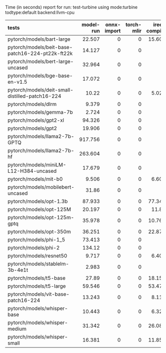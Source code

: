Time (in seconds) report for run: test-turbine using mode:turbine todtype:default backend:llvm-cpu

| tests                                            |   model-run |   onnx-import |   torch-mlir |   iree-compile |   inference |
|:-------------------------------------------------|------------:|--------------:|-------------:|---------------:|------------:|
| pytorch/models/bart-large                        |      22.507 |             0 |            0 |         15.605 |      18.486 |
| pytorch/models/beit-base-patch16-224-pt22k-ft22k |      14.127 |             0 |            0 |          0     |       0     |
| pytorch/models/bert-large-uncased                |      32.964 |             0 |            0 |          0     |       0     |
| pytorch/models/bge-base-en-v1.5                  |      17.072 |             0 |            0 |          0     |       0     |
| pytorch/models/deit-small-distilled-patch16-224  |      10.22  |             0 |            0 |          5.026 |       0.47  |
| pytorch/models/dlrm                              |       9.379 |             0 |            0 |          0     |       0     |
| pytorch/models/gemma-7b                          |       2.724 |             0 |            0 |          0     |       0     |
| pytorch/models/gpt2-xl                           |      94.326 |             0 |            0 |          0     |       0     |
| pytorch/models/gpt2                              |      19.906 |             0 |            0 |          0     |       0     |
| pytorch/models/llama2-7b-GPTQ                    |     917.756 |             0 |            0 |          0     |       0     |
| pytorch/models/llama2-7b-hf                      |     263.604 |             0 |            0 |          0     |       0     |
| pytorch/models/miniLM-L12-H384-uncased           |      17.679 |             0 |            0 |          0     |       0     |
| pytorch/models/mit-b0                            |       9.506 |             0 |            0 |          6.609 |       0.412 |
| pytorch/models/mobilebert-uncased                |      31.86  |             0 |            0 |          0     |       0     |
| pytorch/models/opt-1.3b                          |      87.933 |             0 |            0 |         77.342 |      22.097 |
| pytorch/models/opt-125M                          |      20.197 |             0 |            0 |         11.87  |      12.195 |
| pytorch/models/opt-125m-gptq                     |      35.978 |             0 |            0 |         10.767 |      17.074 |
| pytorch/models/opt-350m                          |      36.251 |             0 |            0 |         22.872 |      11.557 |
| pytorch/models/phi-1_5                           |      73.413 |             0 |            0 |          0     |       0     |
| pytorch/models/phi-2                             |     134.12  |             0 |            0 |          0     |       0     |
| pytorch/models/resnet50                          |       9.717 |             0 |            0 |          6.403 |       0.549 |
| pytorch/models/stablelm-3b-4e1t                  |       2.983 |             0 |            0 |          0     |       0     |
| pytorch/models/t5-base                           |      27.89  |             0 |            0 |         18.157 |      17.739 |
| pytorch/models/t5-large                          |      59.546 |             0 |            0 |         53.477 |      38.414 |
| pytorch/models/vit-base-patch16-224              |      13.243 |             0 |            0 |          8.115 |       1.505 |
| pytorch/models/whisper-base                      |      10.443 |             0 |            0 |          6.327 |      13.101 |
| pytorch/models/whisper-medium                    |      31.342 |             0 |            0 |         26.087 |      21.166 |
| pytorch/models/whisper-small                     |      16.381 |             0 |            0 |         11.857 |      22.092 |
